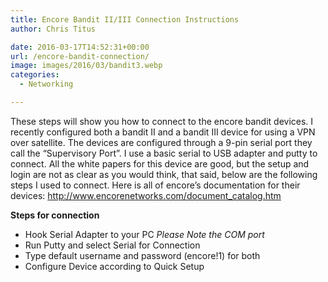 ```yaml
---
title: Encore Bandit II/III Connection Instructions
author: Chris Titus

date: 2016-03-17T14:52:31+00:00
url: /encore-bandit-connection/
image: images/2016/03/bandit3.webp
categories:
  - Networking

---
```

These steps will show you how to connect to the encore bandit devices. I recently configured both a bandit II and a bandit III device for using a VPN over satellite. The devices are configured through a 9-pin serial port they call the &#8220;Supervisory Port&#8221;. I use a basic serial to USB adapter and putty to connect. All the white papers for this device are good, but the setup and login are not as clear as you would think, that said, below are the following steps I used to connect. <!--more-->Here is all of encore&#8217;s documentation for their devices: http://www.encorenetworks.com/document_catalog.htm

**Steps for connection**

  * Hook Serial Adapter to your PC _Please Note the COM port_
  * Run Putty and select Serial for Connection
  * Type default username and password (encore!1) for both
  * Configure Device according to Quick Setup

